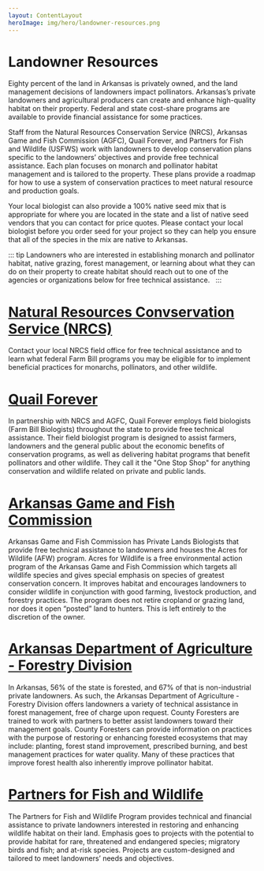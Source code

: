 ```yaml
---
layout: ContentLayout
heroImage: img/hero/landowner-resources.png 
---
```

# Landowner Resources

Eighty percent of the land in Arkansas is privately owned, and the land 
management decisions of landowners impact pollinators. Arkansas’s private 
landowners and agricultural producers can create and enhance high-quality 
habitat on their property. Federal and state cost-share programs are 
available to provide financial assistance for some practices.

Staff from the Natural Resources Conservation Service (NRCS), Arkansas Game 
and Fish Commission (AGFC), Quail Forever, and Partners for Fish and Wildlife 
(USFWS) work with landowners to develop conservation plans specific to the 
landowners’ objectives and provide free technical assistance. Each plan 
focuses on monarch and pollinator habitat management and is tailored to the 
property. These plans provide a roadmap for how to use a system of 
conservation practices to meet natural resource and production goals.

Your local biologist can also provide a 100% native seed mix that is 
appropriate for where you are located in the state and a list of native 
seed vendors that you can contact for price quotes. Please contact your 
local biologist before you order seed for your project so they can help 
you ensure that all of the species in the mix are native to Arkansas.

::: tip Landowners who are interested in establishing monarch and pollinator habitat, native grazing, forest management, or learning about what they can do on their property to create habitat should reach out to one of the agencies or organizations below for free technical assistance.
&nbsp;
:::

# [Natural Resources Convservation Service (NRCS)](https://www.nrcs.usda.gov/wps/portal/nrcs/ar/contact/local/)
Contact your local NRCS field office for free technical assistance and to learn 
what federal Farm Bill programs you may be eligible for to implement beneficial 
practices for monarchs, pollinators, and other wildlife.

# [Quail Forever](https://www.quailforever.org/Habitat/findBiologist.aspx)
In partnership with NRCS and AGFC, Quail Forever employs field biologists 
(Farm Bill Biologists) throughout the state to provide free technical 
assistance. Their field biologist program is designed to assist farmers, 
landowners and the general public about the economic benefits of conservation 
programs, as well as delivering habitat programs that benefit pollinators and 
other wildlife. They call it the "One Stop Shop" for anything conservation and 
wildlife related on private and public lands.

# [Arkansas Game and Fish Commission](https://www.agfc.com/en/wildlife-management/private-lands-program/private-lands-biologist/)
Arkansas Game and Fish Commission has Private Lands Biologists that provide 
free technical assistance to landowners and houses the Acres for Wildlife 
(AFW) program. Acres for Wildlife is a free environmental action program of 
the Arkansas Game and Fish Commission which targets all wildlife species 
and gives special emphasis on species of greatest conservation concern. It 
improves habitat and encourages landowners to consider wildlife in conjunction 
with good farming, livestock production, and forestry practices. The program 
does not retire cropland or grazing land, nor does it open “posted” land to 
hunters. This is left entirely to the discretion of the owner.

# [Arkansas Department of Agriculture - Forestry Division](https://www.agriculture.arkansas.gov/forestry/)
In Arkansas, 56% of the state is forested, and 67% of that is non-industrial 
private landowners. As such, the Arkansas Department of Agriculture - Forestry 
Division offers landowners a variety of technical assistance in forest 
management, free of charge upon request. County Foresters are trained to work 
with partners to better assist landowners toward their management goals. County 
Foresters can provide information on practices with the purpose of restoring 
or enhancing forested ecosystems that may include: planting, forest stand 
improvement, prescribed burning, and best management practices for water 
quality. Many of these practices that improve forest health also inherently 
improve pollinator habitat.

# [Partners for Fish and Wildlife](https://www.fws.gov/arkansas-es/staff.html)
The Partners for Fish and Wildlife Program provides technical and financial 
assistance to private landowners interested in restoring and enhancing 
wildlife habitat on their land.  Emphasis goes to projects with the potential 
to provide habitat for rare, threatened and endangered species; migratory birds 
and fish; and at-risk species.  Projects are custom-designed and tailored to 
meet landowners’ needs and objectives.
